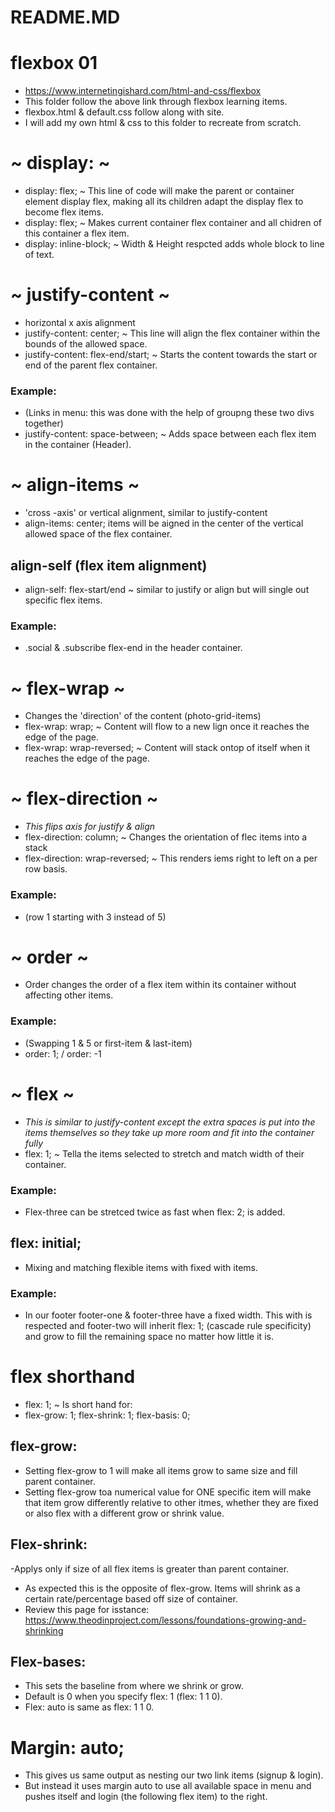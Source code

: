# README.MD

# flexbox 01
 - https://www.internetingishard.com/html-and-css/flexbox
 - This folder follow the above link through flexbox learning items.
 - flexbox.html & default.css follow along with site.
 - I will add my own html & css to this folder to recreate from scratch.
 

# ~ display: ~

- display: flex; ~ This line of code will make the parent or 
container element display flex, making all its children
adapt the display flex to become flex items.
- display: flex; ~ Makes current container flex container and all chidren of this container a flex item.
- display: inline-block; ~ Width & Height respcted adds whole block to line of text.

# ~ justify-content ~
- horizontal x axis alignment 
- justify-content: center; ~ This line will align the flex container within the bounds of the allowed space.
- justify-content: flex-end/start; ~ Starts the content towards the start or end of the parent flex container.
### Example:
- (Links in menu: this was done with the help of groupng these two divs together)
- justify-content: space-between; ~ Adds space between each flex item in the container (Header).

# ~ align-items ~
- 'cross -axis' or vertical alignment, similar to justify-content
- align-items: center; items will be aigned in the center of the vertical allowed space of the flex container.
## align-self (flex item alignment)
- align-self: flex-start/end ~ similar to justify or align but will single out specific flex items.
### Example:
- .social & .subscribe flex-end in the header container.

# ~ flex-wrap ~
- Changes the 'direction' of the content (photo-grid-items)
- flex-wrap: wrap; ~ Content will flow to a new lign once it reaches the edge of the page.
- flex-wrap: wrap-reversed; ~ Content will stack ontop of itself when it reaches the edge of the page.

# ~ flex-direction ~
- *This flips axis for justify & align*
- flex-direction: column; ~ Changes the orientation of flec items into a stack 
- flex-direction: wrap-reversed; ~ This renders iems right to left on a per row basis.
### Example:
- (row 1 starting with 3 instead of 5)

# ~ order ~
- Order changes the order of a flex item within its container without affecting other items.
### Example:
- (Swapping 1 & 5 or first-item & last-item)
- order: 1; / order: -1

# ~ flex ~
- *This is similar to justify-content except the extra spaces is put into the items themselves so they take up more room and fit into the container fully*
- flex: 1; ~ Tella the items selected to stretch and match width of their container. 
### Example:
- Flex-three can be stretced twice as fast when flex: 2; is added.
## flex: initial;
- Mixing and matching flexible items with fixed with items.
### Example:
- In our footer footer-one & footer-three have a fixed width. This with is respected and footer-two will inherit flex: 1; (cascade rule specificity) and grow to fill the remaining space no matter how little it is.
# flex shorthand
- flex: 1; ~ Is short hand for:
- flex-grow: 1; flex-shrink: 1; flex-basis: 0;
## flex-grow:
- Setting flex-grow to 1 will make all items grow to same size and fill parent container.
- Setting flex-grow toa numerical value for ONE specific item will make that item grow differently relative to other itmes, whether they are fixed or also flex with a different grow or shrink value.
## Flex-shrink:
-Applys only if size of all flex items is greater than parent container.
- As expected this is the opposite of flex-grow. Items will shrink as a certain rate/percentage based off size of container.
- Review this page for isstance: https://www.theodinproject.com/lessons/foundations-growing-and-shrinking
## Flex-bases:
- This sets the baseline from where we shrink or grow.
- Default is 0 when you specify flex: 1 (flex: 1 1 0).
- Flex: auto is same as flex: 1 1 0.

# Margin: auto;
- This gives us same output as nesting our two link items (signup & login).
- But instead it uses margin auto to use all available space in menu and pushes itself and login (the following flex item) to the right.